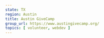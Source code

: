 ```yaml
---
state: TX
region: Austin
title: Austin GiveCamp
group_url: https://www.austingivecamp.org/
topics: [ volunteer, webdev ]
---
```

